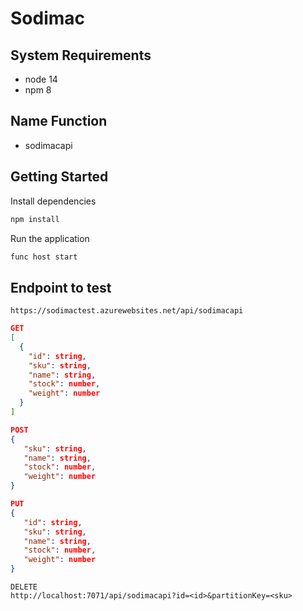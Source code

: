 # Sodimac

## System Requirements
- node 14
- npm 8


## Name Function 
- sodimacapi


## Getting Started

Install dependencies
```bash
npm install
```

Run the application
```bash
func host start
```

## Endpoint to test 
```
https://sodimactest.azurewebsites.net/api/sodimacapi
```
```JSON
GET
[
  {
    "id": string,
    "sku": string,
    "name": string,
    "stock": number,
    "weight": number
  }
]
```
```JSON
POST
{
   "sku": string,
   "name": string,
   "stock": number,
   "weight": number
}
```
```JSON
PUT
{
   "id": string,
   "sku": string,
   "name": string,
   "stock": number,
   "weight": number
}
```
```
DELETE
http://localhost:7071/api/sodimacapi?id=<id>&partitionKey=<sku>
```
